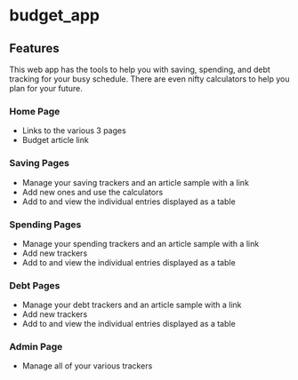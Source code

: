 # budget_app

## Features
This web app has the tools to help you with saving, spending, and debt tracking for your busy schedule.  There are even nifty calculators to help you plan for your future.

### Home Page
- Links to the various 3 pages
- Budget article link

### Saving Pages
- Manage your saving trackers and an article sample with a link
- Add new ones and use the calculators
- Add to and view the individual entries displayed as a table

### Spending Pages
- Manage your spending trackers and an article sample with a link
- Add new trackers
- Add to and view the individual entries displayed as a table

### Debt Pages
- Manage your debt trackers and an article sample with a link
- Add new trackers
- Add to and view the individual entries displayed as a table

### Admin Page
- Manage all of your various trackers
